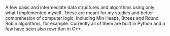 A few basic and intermediate data structures and algorithms using only what I implemented myself.
These are meant for my studies and better comprehesion of computer logic, including Min Heaps, Btrees and Round Robin algorithms, for example.
Currently all of them are built in Python and a few have been also rewritten in C++.
